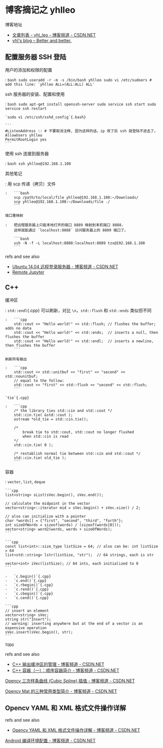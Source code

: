 # 博客摘记之 yhlleo

博客地址

-   [文章列表 - yhl_leo - 博客频道 - CSDN.NET](http://blog.csdn.net/yhl_leo)
-   [yhl's blog – Better and better.](http://115.159.156.28/)

## 配置服务器 SSH 登陆

用户的添加和权限的配置

:   ```bash
    sudo useradd -r -m -s /bin/bash yhlleo
    sudo vi /etc/sudoers
    # add this line: `yhlleo ALL=(ALL:ALL) ALL'
    ```

ssh 服务器的安装、配置和使用

:   ```bash
    sudo apt-get install openssh-server
    sudo service ssh start
    sudo service ssh restart
    ```

    `sudo vi /etc/ssh/sshd_config`{.bash}

    ```
    #ListenAddress :: # 不要取消注释, 因为这样的话，ip 改了后 ssh 就登陆不进去了。
    AllowUsers yhlleo
    PermitRootLogin yes
    ```

使用 ssh 连接到服务器

:   ```bash
    ssh yhlleo@192.168.1.108
    ```

其他笔记

:   用 scp 传递（拷贝）文件

    :   ```bash
        scp /path/to/local/file yhlleo@192.168.1.108:~/Downloads/
        scp yhlleo@192.168.1.108:~/Downloads/file ./
        ```

    端口重映射

    :   把远程服务器上只能本地打开的端口 8889 映射到本机端口 8888，
        这样就能通过 `localhost:8888` 访问服务器上的 8889 端口了。

        ```bash
        ssh -N -f -L localhost:8888:localhost:8889 tzx@192.168.1.108
        ```

refs and see also

  - [Ubuntu 14.04 远程登录服务器 - 博客频道 - CSDN.NET](http://blog.csdn.net/YhL_Leo/article/details/51285545)
  - [Remote Jupyter](http://tangzx.qiniudn.com/post-0109-remote-jupyter.html)

## C++

缓冲区

:   `std::endl`{.cpp} 可以刷新，对比 `\n`，`std::flush` 和 `std::ends` 类似但不同

    :   ```cpp
        std::cout << "Hello world!" << std::flush; // flushes the buffer; adds no data
        std::cout << "Hello world!" << std::ends;  // inserts a null, then flushes the buffer
        std::cout << "Hello world!" << std::endl;  // inserts a newline, then flushes the buffer
        ```

    刷新所有输出

    :   ```cpp
        std::cout << std::unitbuf << "first" << "second" << std::nounitbuf;
        // equal to the follow:
        std::cout << "first" << std::flush << "second" << std::flush;
        ```

    `tie`{.cpp}

    :   ```cpp
        /* the library ties std::cin and std::cout */
        std::cin.tie( &std::cout );
        ostream *old_tie = std::cin.tie();

        /*
            break tie to std::cout, std::cout no longer flushed
            when std::cin is read
        */
        std::cin.tie( 0 );

        /* restablish normal tie between std::cin and std::cout */
        std::cin.tie( old_tie );
        ```

容器

:   `vector`, `list`, `deque`

    ```cpp
    list<string> sList(sVec.begin(), sVec.end());

    // calculate the midpoint in the vector
    vector<string>::iterator mid = sVec.begin() + sVec.size() / 2;

    // also can initialize with a pointer
    char *words[] = {"first", "second", "third", "forth"};
    int sizeOfWords = sizeof(words) / (sizeof(words[0]));
    vector<string> word2(words, words + sizeOfWords);
    ```

    ```cpp
    const list<int>::size_type listSize = 64; // also can be: int listSize = 64
    list<std::string> lstr(listSize, "str");  // 64 strings, each is str

    vector<int> iVec(listSize); // 64 ints, each initialized to 0
    ```

    -   `c.begin()`{.cpp}
    -   `c.end()`{.cpp}
    -   `c.rbegin()`{.cpp}
    -   `c.rend()`{.cpp}
    -   `c.cbegin()`{.cpp}
    -   `c.cend()`{.cpp}

    ```cpp
    // insert an element
    vector<string> sVec;
    string str("Insert");
    // warning: inserting anywhere but at the end of a vector is an expensive operation
    sVec.insert(sVec.begin(), str);
    ```

    TODO

refs and see also

  - [C++ 输出缓冲区的管理 - 博客频道 - CSDN.NET](http://blog.csdn.net/YhL_Leo/article/details/47734479)
  - [C++ 容器（一）：顺序容器简介 - 博客频道 - CSDN.NET](http://blog.csdn.net/YhL_Leo/article/details/47759729)

[Opencv 三次样条曲线 (Cubic Spline) 插值 - 博客频道 - CSDN.NET](http://blog.csdn.net/YhL_Leo/article/details/47707679)

[Opencv Mat 的三种常用类型简介 - 博客频道 - CSDN.NET](http://blog.csdn.net/YhL_Leo/article/details/47683127)

## Opencv YAML 和 XML 格式文件操作详解

refs and see also

  - [Opencv YAML 和 XML 格式文件操作详解 - 博客频道 - CSDN.NET](http://blog.csdn.net/YhL_Leo/article/details/47660943)

[Android 编译环境配置 - 博客频道 - CSDN.NET](http://blog.csdn.net/YhL_Leo/article/details/47617553)
